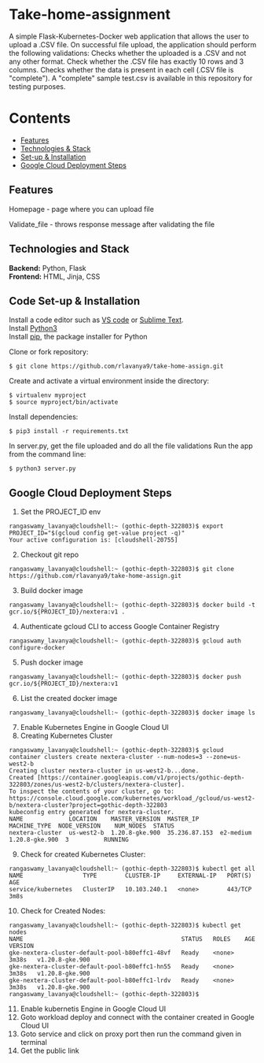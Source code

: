 # Take-home-assignment 
A simple Flask-Kubernetes-Docker web application that allows the user to upload a .CSV file. On successful file upload, the application should perform the following validations:
Checks whether the uploaded is a .CSV and not any other format.
Check whether the .CSV file has exactly 10 rows and 3 columns.
Checks whether the data is present in each cell (.CSV file is "complete"). A "complete" sample test.csv is available in this repository for testing purposes.
<br>

# Contents
* [Features](#features)
* [Technologies & Stack](#techstack)
* [Set-up & Installation](#installation)
* [Google Cloud Deployment Steps](#deployment)


## <a name="features"></a> Features

Homepage - page where you can upload file
<br>


Validate_file - throws response message after validating the file
<br>


## <a name="techstack"></a> Technologies and Stack
**Backend:**
Python, Flask <br>
**Frontend:**
HTML, Jinja, CSS <br>

## <a name="installation"></a> Code Set-up & Installation
Install a code editor such as [VS code](https://code.visualstudio.com/download) or [Sublime Text](https://www.sublimetext.com/).<br>
Install [Python3](https://www.python.org/downloads/mac-osx/)<br>
Install [pip](https://pip.pypa.io/en/stable/installing/), the package installer for Python <br>

Clone or fork repository:
```
$ git clone https://github.com/rlavanya9/take-home-assign.git
```
Create and activate a virtual environment inside the directory:
```
$ virtualenv myproject
$ source myproject/bin/activate
```
Install dependencies:
```
$ pip3 install -r requirements.txt
```
In server.py, get the file uploaded and do all the file validations
Run the app from the command line:
```
$ python3 server.py
```

## <a name="deployment"></a> Google Cloud Deployment Steps
1. Set the PROJECT_ID env
```
rangaswamy_lavanya@cloudshell:~ (gothic-depth-322803)$ export PROJECT_ID="$(gcloud config get-value project -q)"
Your active configuration is: [cloudshell-20755]
```
2. Checkout git repo
```
rangaswamy_lavanya@cloudshell:~ (gothic-depth-322803)$ git clone https://github.com/rlavanya9/take-home-assign.git
```
3. Build docker image 
```
rangaswamy_lavanya@cloudshell:~ (gothic-depth-322803)$ docker build -t gcr.io/${PROJECT_ID}/nextera:v1 .
```
4. Authenticate gcloud CLI to access Google Container Registry
```
rangaswamy_lavanya@cloudshell:~ (gothic-depth-322803)$ gcloud auth configure-docker
```
5. Push docker image
```
rangaswamy_lavanya@cloudshell:~ (gothic-depth-322803)$ docker push gcr.io/${PROJECT_ID}/nextera:v1
```
6. List the created docker image
```
rangaswamy_lavanya@cloudshell:~ (gothic-depth-322803)$ docker image ls
```
7. Enable Kubernetes Engine in Google Cloud UI
8. Creating Kubernetes Cluster
```
rangaswamy_lavanya@cloudshell:~ (gothic-depth-322803)$ gcloud container clusters create nextera-cluster --num-nodes=3 --zone=us-west2-b
Creating cluster nextera-cluster in us-west2-b...done.
Created [https://container.googleapis.com/v1/projects/gothic-depth-322803/zones/us-west2-b/clusters/nextera-cluster].
To inspect the contents of your cluster, go to: https://console.cloud.google.com/kubernetes/workload_/gcloud/us-west2-b/nextera-cluster?project=gothic-depth-322803
kubeconfig entry generated for nextera-cluster.
NAME             LOCATION    MASTER_VERSION  MASTER_IP      MACHINE_TYPE  NODE_VERSION    NUM_NODES  STATUS
nextera-cluster  us-west2-b  1.20.8-gke.900  35.236.87.153  e2-medium     1.20.8-gke.900  3          RUNNING
```
9. Check for created Kubernetes Cluster:
```
rangaswamy_lavanya@cloudshell:~ (gothic-depth-322803)$ kubectl get all
NAME                 TYPE        CLUSTER-IP     EXTERNAL-IP   PORT(S)   AGE
service/kubernetes   ClusterIP   10.103.240.1   <none>        443/TCP   3m8s
```
10. Check for Created Nodes:
```
rangaswamy_lavanya@cloudshell:~ (gothic-depth-322803)$ kubectl get nodes
NAME                                             STATUS   ROLES    AGE     VERSION
gke-nextera-cluster-default-pool-b80effc1-48vf   Ready    <none>   3m38s   v1.20.8-gke.900
gke-nextera-cluster-default-pool-b80effc1-hn55   Ready    <none>   3m38s   v1.20.8-gke.900
gke-nextera-cluster-default-pool-b80effc1-lrdv   Ready    <none>   3m38s   v1.20.8-gke.900
rangaswamy_lavanya@cloudshell:~ (gothic-depth-322803)$
```
11. Enable kubernetis Engine in Google Cloud UI
12. Goto workload deploy and connect with the container created in Google Cloud UI
13. Goto service and click on proxy port then run the command given in terminal
14. Get the public link